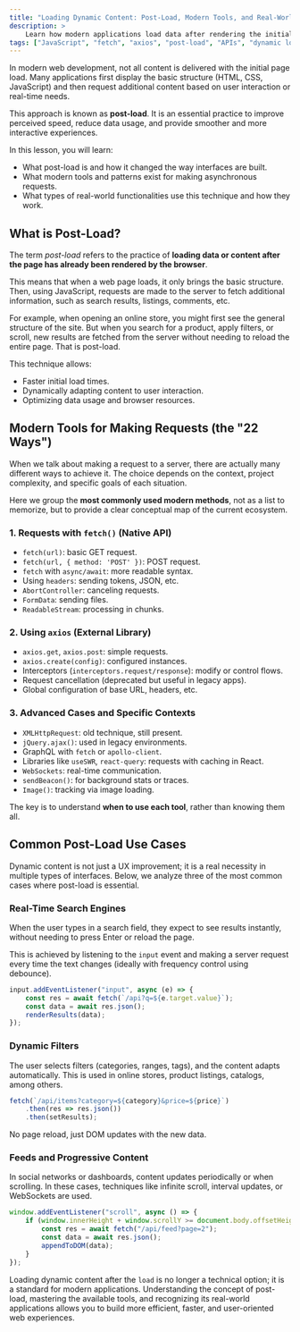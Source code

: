 ```yaml
---
title: "Loading Dynamic Content: Post-Load, Modern Tools, and Real-World Cases"
description: >
    Learn how modern applications load data after rendering the initial interface. This lesson explores the concept of post-load, current tools for making requests, and the most common use cases like filters, search engines, and dynamic feeds.
tags: ["JavaScript", "fetch", "axios", "post-load", "APIs", "dynamic loading"]
---
```



In modern web development, not all content is delivered with the initial page load. Many applications first display the basic structure (HTML, CSS, JavaScript) and then request additional content based on user interaction or real-time needs.

This approach is known as **post-load**. It is an essential practice to improve perceived speed, reduce data usage, and provide smoother and more interactive experiences.

In this lesson, you will learn:

- What post-load is and how it changed the way interfaces are built.
- What modern tools and patterns exist for making asynchronous requests.
- What types of real-world functionalities use this technique and how they work.



## What is Post-Load?

The term *post-load* refers to the practice of **loading data or content after the page has already been rendered by the browser**.

This means that when a web page loads, it only brings the basic structure. Then, using JavaScript, requests are made to the server to fetch additional information, such as search results, listings, comments, etc.

For example, when opening an online store, you might first see the general structure of the site. But when you search for a product, apply filters, or scroll, new results are fetched from the server without needing to reload the entire page. That is post-load.

This technique allows:

- Faster initial load times.
- Dynamically adapting content to user interaction.
- Optimizing data usage and browser resources.


## Modern Tools for Making Requests (the "22 Ways")

When we talk about making a request to a server, there are actually many different ways to achieve it. The choice depends on the context, project complexity, and specific goals of each situation.

Here we group the **most commonly used modern methods**, not as a list to memorize, but to provide a clear conceptual map of the current ecosystem.

### 1. Requests with `fetch()` (Native API)

- `fetch(url)`: basic GET request.
- `fetch(url, { method: 'POST' })`: POST request.
- `fetch` with `async/await`: more readable syntax.
- Using `headers`: sending tokens, JSON, etc.
- `AbortController`: canceling requests.
- `FormData`: sending files.
- `ReadableStream`: processing in chunks.

### 2. Using `axios` (External Library)

- `axios.get`, `axios.post`: simple requests.
- `axios.create(config)`: configured instances.
- Interceptors (`interceptors.request/response`): modify or control flows.
- Request cancellation (deprecated but useful in legacy apps).
- Global configuration of base URL, headers, etc.

### 3. Advanced Cases and Specific Contexts

- `XMLHttpRequest`: old technique, still present.
- `jQuery.ajax()`: used in legacy environments.
- GraphQL with `fetch` or `apollo-client`.
- Libraries like `useSWR`, `react-query`: requests with caching in React.
- `WebSockets`: real-time communication.
- `sendBeacon()`: for background stats or traces.
- `Image()`: tracking via image loading.

The key is to understand **when to use each tool**, rather than knowing them all.


## Common Post-Load Use Cases

Dynamic content is not just a UX improvement; it is a real necessity in multiple types of interfaces. Below, we analyze three of the most common cases where post-load is essential.

### Real-Time Search Engines

When the user types in a search field, they expect to see results instantly, without needing to press Enter or reload the page.

This is achieved by listening to the `input` event and making a server request every time the text changes (ideally with frequency control using debounce).

```js
input.addEventListener("input", async (e) => {
    const res = await fetch(`/api?q=${e.target.value}`);
    const data = await res.json();
    renderResults(data);
});
```

### Dynamic Filters

The user selects filters (categories, ranges, tags), and the content adapts automatically. This is used in online stores, product listings, catalogs, among others.

```js
fetch(`/api/items?category=${category}&price=${price}`)
    .then(res => res.json())
    .then(setResults);
```
No page reload, just DOM updates with the new data.

### Feeds and Progressive Content

In social networks or dashboards, content updates periodically or when scrolling. In these cases, techniques like infinite scroll, interval updates, or WebSockets are used.

```js
window.addEventListener("scroll", async () => {
    if (window.innerHeight + window.scrollY >= document.body.offsetHeight) {
        const res = await fetch("/api/feed?page=2");
        const data = await res.json();
        appendToDOM(data);
    }
});
```

Loading dynamic content after the `load` is no longer a technical option; it is a standard for modern applications. Understanding the concept of post-load, mastering the available tools, and recognizing its real-world applications allows you to build more efficient, faster, and user-oriented web experiences.